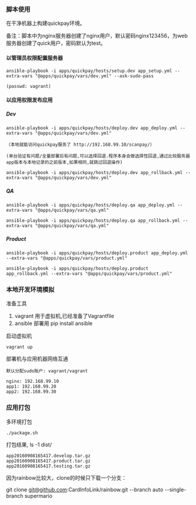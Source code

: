 
### 脚本使用

在干净机器上构建quickpay环境。

备注：脚本中为nginx服务器创建了nginx用户，默认密码nginx123456，为web服务器创建了quick用户，密码默认为test。


#### 以管理员权限配置服务器

```
ansible-playbook -i apps/quickpay/hosts/setup.dev app_setup.yml --extra-vars "@apps/quickpay/vars/dev.yml" --ask-sudo-pass

(passwd: vagrant)

```

#### 以应用权限发布应用
##### Dev

```
ansible-playbook -i apps/quickpay/hosts/deploy.dev app_deploy.yml --extra-vars "@apps/quickpay/vars/dev.yml"

（本地就能访问quickpay服务了 http://192.168.99.10/scanpay/）

(单台验证有问题/全量部署后有问题,可以选择回退.程序本身会做选择性回退,通过比较服务器app版本与本地记录的之前版本,如果相同,就跳过回退操作)

ansible-playbook -i apps/quickpay/hosts/deploy.dev app_rollback.yml --extra-vars "@apps/quickpay/vars/dev.yml"

```

##### QA

```
ansible-playbook -i apps/quickpay/hosts/deploy.qa app_deploy.yml --extra-vars "@apps/quickpay/vars/qa.yml"

ansible-playbook -i apps/quickpay/hosts/deploy.qa app_rollback.yml --extra-vars "@apps/quickpay/vars/qa.yml"

```

##### Product
```
ansible-playbook -i apps/quickpay/hosts/deploy.product app_deploy.yml --extra-vars "@apps/quickpay/vars/product.yml"

ansible-playbook -i apps/quickpay/hosts/deploy.product app_rollback.yml --extra-vars "@apps/quickpay/vars/product.yml"

```



### 本地开发环境模拟

准备工具

1. vagrant 用于虚拟机,已经准备了Vagrantfile
2. ansible 部署用 pip install ansible

启动虚拟机

```
vagrant up

```

部署机与应用机器网络互通

```
默认分配sudo账户: vagrant/vagrant

nginx: 192.168.99.10
app1: 192.168.99.20
app2: 192.168.99.30

```

### 应用打包

多环境打包

```
./package.sh

```

打包结果, ls -1 dist/
```
app20160908165417.develop.tar.gz
app20160908165417.product.tar.gz
app20160908165417.testing.tar.gz

```

因为rainbow比较大，clone的时候只下载一个分支：

git clone git@github.com:CardInfoLink/rainbow.git --branch auto --single-branch supermario
